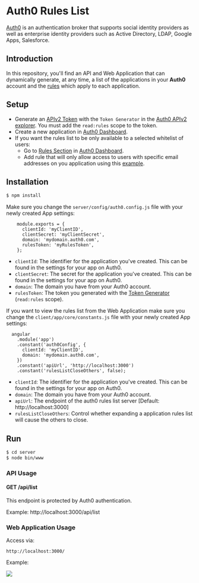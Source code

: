 # Auth0 Rules List

[Auth0](https://auth0.com) is an authentication broker that supports social identity providers as well as enterprise identity providers such as Active Directory, LDAP, Google Apps, Salesforce.

## Introduction

In this repository, you'll find an API and Web Application that can dynamically generate, at any time, a list of the applications in your **Auth0** account and the [rules](https://github.com/auth0/rules) which apply to each application.

## Setup

- Generate an [APIv2 Token](https://auth0.com/docs/api/v2/tokens) with the `Token Generator` in the [Auth0 APIv2 explorer](https://auth0.com/docs/api/v2). You must add the `read:rules` scope to the token.
- Create a new application in [Auth0 Dashboard](https://manage.auth0.com).
- If you want the rules list to be only available to a selected whitelist of users:
    - Go to [Rules Section](https://manage.auth0.com/#/rules) in [Auth0 Dashboard](https://manage.auth0.com).
    - Add rule that will only allow access to users with specific email addresses on you application using this [example](https://github.com/auth0/rules/blob/master/rules/simple-user-whitelist-for-app.md).

## Installation

```bash
$ npm install
```

Make sure you change the `server/config/auth0.config.js` file with your newly created App settings:
    
        module.exports = {
          clientId: 'myClientID',
          clientSecret: 'myClientSecret',
          domain: 'mydomain.auth0.com',
          rulesToken: 'myRulesToken',
        };

* `clientId`: The identifier for the application you've created. This can be found in the settings for your app on Auth0.
* `clientSecret`: The secret for the application you've created. This can be found in the settings for your app on Auth0.
* `domain`: The domain you have from your Auth0 account.
* `rulesToken`: The token you generated with the [Token Generator](https://auth0.com/docs/api/v2) (`read:rules` scope).

If you want to view the rules list from the Web Application make sure you change the `client/app/core/constants.js` file with your newly created App settings:

      angular
        .module('app')
        .constant('auth0Config', {
          clientId: 'myClientID',
          domain: 'mydomain.auth0.com',
        })
        .constant('apiUrl', 'http://localhost:3000')
        .constant('rulesListCloseOthers', false);
        
* `clientId`: The identifier for the application you've created. This can be found in the settings for your app on Auth0.
* `domain`: The domain you have from your Auth0 account.
* `apiUrl`: The endpoint of the auth0 rules list server [Default: http://localhost:3000]
* `rulesListCloseOthers`: Control whether expanding a application rules list will cause the others to close.
        
## Run

```bash
$ cd server
$ node bin/www
```

### API Usage

#### GET /api/list

This endpoint is protected by Auth0 authentication.

Example: http://localhost:3000/api/list

### Web Application Usage

Access via:

```http
http://localhost:3000/
```

Example:

![](http://i.imgur.com/kz27X5C.png?1)

